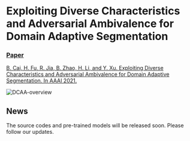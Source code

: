 # Exploiting Diverse Characteristics and Adversarial Ambivalence for Domain Adaptive Segmentation

### [Paper](https://arxiv.org/pdf/2012.05608.pdf)
[B. Cai, H. Fu, R. Jia, B. Zhao, H. Li, and Y. Xu. Exploiting Diverse Characteristics and Adversarial Ambivalence for Domain Adaptive Segmentation. In AAAI 2021.](https://arxiv.org/pdf/2012.05608.pdf)

![DCAA-overview](./DCAA-overview.png)

## News
The source codes and pre-trained models will be released soon. Please follow our updates.